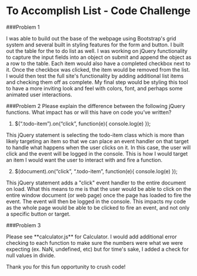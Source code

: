 # To Accomplish List - Code Challenge

###Problem 1
<p>I was able to build out the base of the webpage using Bootstrap's grid system and several built in styling features for the form
  and button. I built out the table for the to do list as well. I was working on jQuery functionality to capture the input fields into an object
  on submit and append the object as a row to the table. Each item would also have a completed checkbox next to it. Once the checkbox was clicked, 
  the item would be removed from the list. I would then test the full site's functionality by adding additional list items and checking them off as 
  complete. My final step would be styling this tool to have a more inviting look and feel with colors, font, and perhaps some animated
  user interactions.</p>
  
###Problem 2
Please explain the difference between the following jQuery functions. What impact has or will this have on code you’ve written?

1. $(“.todo-item”).on(“click”, function(e){ console.log(e) });

<p>This jQuery statement is selecting the todo-item class which is more than likely targeting an item so that we can place an
  event handler on that target to handle what happens when the user clicks on it. In this case, the user will click and the event
  will be logged in the console. This is how I would target an item I would want the user to interact with and fire a function.</p>

2. $(document).on(“click”, “.todo-item”, function(e){ console.log(e) });

<p>This jQuery statement adds a "click" event handler to the entire document on load. What this means to me is that the user
  would be able to click on the entire window document (or web page) once the page has loaded to fire the event. The event
  will then be logged in the console. This impacts my code as the whole page would be able to be clicked to fire an event,
  and not only a specific button or target.</p>
  
###Problem 3
<p>Please see **calculator.js** for Calculator. I would add additional error checking to each function to make sure the 
  numbers were what we were expecting (ex. NaN, undefined, etc) but for time's sake, I added a check for null values in divide.</p>

Thank you for this fun opportunity to crush code!
